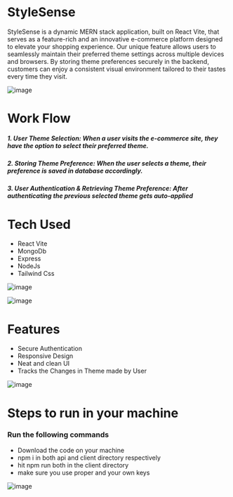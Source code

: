 # StyleSense

StyleSense is a dynamic MERN stack application, built on React Vite, that serves as a feature-rich and an innovative e-commerce platform designed to elevate your shopping experience. Our unique feature allows users to seamlessly maintain their preferred theme settings across multiple devices and browsers. By storing theme preferences securely in the backend, customers can enjoy a consistent visual environment tailored to their tastes every time they visit. 

![image](https://github.com/Aseem5047/crowdvista/assets/80787027/c52b85b5-25ab-4891-aba1-3c7fa582c9cd)

# Work Flow

##### 1. User Theme Selection: When a user visits the e-commerce site, they have the option to select their preferred theme.
##### 2. Storing Theme Preference: When the user selects a theme, their preference is saved in database accordingly.
##### 3. User Authentication & Retrieving Theme Preference: After authenticating the previous selected theme gets auto-applied

# Tech Used
  * React Vite
  * MongoDb
  * Express
  * NodeJs
  * Tailwind Css
    
![image](https://github.com/Aseem5047/StyleSense/assets/80787027/c4adfa5f-b909-40cc-ba2b-90ab43f06f02)

![image](https://github.com/Aseem5047/StyleSense/assets/80787027/fcf1f6c6-a892-4352-b2af-ec9d13fdaf2a)

# Features
  * Secure Authentication
  * Responsive Design
  * Neat and clean UI
  * Tracks the Changes in Theme made by User

![image](https://github.com/Aseem5047/StyleSense/assets/80787027/0d554fb1-6bc8-49ba-81d6-d80fdb637b4f)

# Steps to run in your machine
### Run the following commands
  * Download the code on your machine
  * npm i in both api and client directory respectively
  * hit npm run both in the client directory 
  * make sure you use proper and your own keys

![image](https://github.com/Aseem5047/StyleSense/assets/80787027/5d59875b-ab68-4a52-83f9-4753dc3d0ae2)


